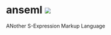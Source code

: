 # anseml ![](https://github.com/akarpovskii/anseml/workflows/Clojure%20CI/badge.svg)
ANother S-Expression Markup Language
